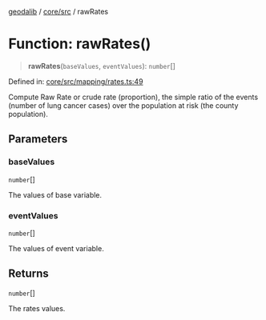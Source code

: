 [geodalib](../../../modules.md) / [core/src](../index.md) / rawRates

# Function: rawRates()

> **rawRates**(`baseValues`, `eventValues`): `number`[]

Defined in: [core/src/mapping/rates.ts:49](https://github.com/GeoDaCenter/geoda-lib/blob/fd732718ef3d9fb5e87d0aa5ef9ee659a7cf3f31/js/packages/core/src/mapping/rates.ts#L49)

Compute Raw Rate or crude rate (proportion), the simple ratio of the events
(number of lung cancer cases) over the population at risk (the county population).

## Parameters

### baseValues

`number`[]

The values of base variable.

### eventValues

`number`[]

The values of event variable.

## Returns

`number`[]

The rates values.
